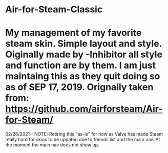 # Air-for-Steam-Classic
My management of my favorite steam skin. Simple layout and style. 
Oiginally made by -Inhibitor all style and function are by them. I am just maintaing this as they quit doing so as of SEP 17, 2019. Orignally taken from: https://github.com/airforsteam/Air-for-Steam/
====
02/26/2021 - NOTE: Retiring this "as-is" for now as Valve has made Steam really hard for skins to be updated due to friends list and the main nav. At the moment the main nav does not show up.
